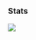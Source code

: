 ### Stats
<div align="left">
    <a href="https://git.io/streak-stats"><img src="https://streak-stats.demolab.com?user=ezequielmariscal&theme=python-dark"/></a>
</div>
